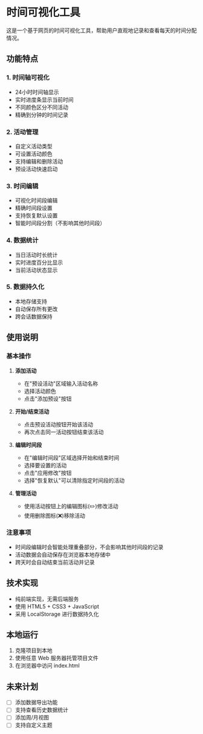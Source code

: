 # 时间可视化工具

这是一个基于网页的时间可视化工具，帮助用户直观地记录和查看每天的时间分配情况。

## 功能特点

### 1. 时间轴可视化
- 24小时时间轴显示
- 实时进度条显示当前时间
- 不同颜色区分不同活动
- 精确到分钟的时间记录

### 2. 活动管理
- 自定义活动类型
- 可设置活动颜色
- 支持编辑和删除活动
- 预设活动快速启动

### 3. 时间编辑
- 可视化时间段编辑
- 精确时间段设置
- 支持恢复默认设置
- 智能时间段分割（不影响其他时间段）

### 4. 数据统计
- 当日活动时长统计
- 实时进度百分比显示
- 当前活动状态显示

### 5. 数据持久化
- 本地存储支持
- 自动保存所有更改
- 跨会话数据保持

## 使用说明

### 基本操作

1. **添加活动**
   - 在"预设活动"区域输入活动名称
   - 选择活动颜色
   - 点击"添加预设"按钮

2. **开始/结束活动**
   - 点击预设活动按钮开始该活动
   - 再次点击同一活动按钮结束该活动

3. **编辑时间段**
   - 在"编辑时间段"区域选择开始和结束时间
   - 选择要设置的活动
   - 点击"应用修改"按钮
   - 选择"恢复默认"可以清除指定时间段的活动

4. **管理活动**
   - 使用活动按钮上的编辑图标(✏️)修改活动
   - 使用删除图标(❌)移除活动

### 注意事项

- 时间段编辑时会智能处理重叠部分，不会影响其他时间段的记录
- 活动数据会自动保存在浏览器本地存储中
- 跨天时会自动结束当前活动并记录

## 技术实现

- 纯前端实现，无需后端服务
- 使用 HTML5 + CSS3 + JavaScript
- 采用 LocalStorage 进行数据持久化



## 本地运行

1. 克隆项目到本地
2. 使用任意 Web 服务器托管项目文件
3. 在浏览器中访问 index.html

## 未来计划

- [ ] 添加数据导出功能
- [ ] 支持查看历史数据统计
- [ ] 添加周/月视图
- [ ] 支持自定义主题 